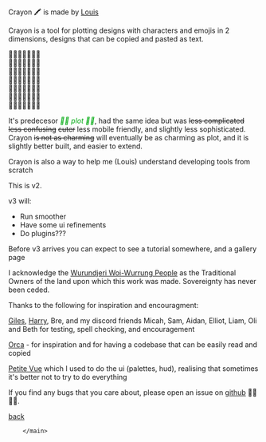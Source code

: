 <main class="pa3 f3 pa5-ns f2-ns sans-serif w-100 mw8 justify wrap lh-copy ws-normal">
            <p>
                Crayon 🖍 is made by <a href="http://yesthisislouis.com">Louis</a>
            </p>
            <p>
                Crayon is a tool for plotting designs with characters and emojis in 2 dimensions, designs that can be copied and pasted as text.
            </p>
            <p class="crayon">
                🐖🐖🐖🐖🐖🐖🐖<br>
                🐖🌱🌱🌱🌱🌱🐖<br>
                🐖🌱🌱🌱🌱🌱🐖<br>
                🐖🌱🌱💒🌱🌱🐖<br>
                🐖🌱🌱🌱🌱🌱🐖<br>
                🐖🌱🌱🌱🌱🌱🐖<br>
                🐖🐖🐖🐖🐖🐖🐖<br>
            </p>
            <p>It's predecesor <a href="https://yesthisislouis.com/plot" style="color: #00aa11; font-style: italic; text-decoration: none;">🌳🌳 plot 🌳🌳</a>, had the same idea but was <strike>less complicated</strike> <strike>less confusing</strike> <strike>cuter</strike> less mobile friendly, and slightly less sophisticated. Crayon <strike>is not as charming</strike> will eventually be as charming as plot, and it is slightly better built, and easier to extend.</p>
            <p>Crayon is also a way to help me (Louis) understand developing tools from scratch</p>
            <p>This is v2.</p>
            <p>v3 will:</p>
            <ul>
                <li>Run smoother</li>
                <li>Have some ui refinements</li>
                <li>Do plugins???</li>
            </ul>
            <p>Before v3 arrives you can expect to see a tutorial somewhere, and a gallery page</p>
            <p>I acknowledge the <a href="https://www.wurundjeri.com.au/">Wurundjeri Woi-Wurrung People</a> as the Traditional Owners of the land upon which this work was made. Sovereignty has never been ceded.</p>
            <p>Thanks to the following for inspiration and encouragment:</p>
            <p><a href="https://gilesgraham.xyz/">Giles</a>, <a href="https://hellothisismywebsite.com/">Harry</a>, Bre, and my discord friends Micah, Sam, Aidan, Elliot, Liam, Oli and Beth for testing, spell checking, and encouragement</p>
            <p><a href="orca.wtf">Orca</a> - for inspiration and for having a codebase that can be easily read and copied</p>
            <p><a href="https://github.com/vuejs/petite-vue">Petite Vue</a> which I used to do the ui (palettes, hud), realising that sometimes it's better not to try to do everything</p>
            <p>If you find any bugs that you care about, please open an issue on <a href="https://github.com/Louis-yes/crayon/issues">github</a> 🐞🐞🐞🐞.</p>
            <p><a href="..">back</a></p>

        </main>
